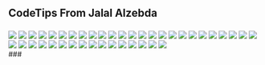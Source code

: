 <h2 align="left">CodeTips From Jalal Alzebda</h2>

###
<div align="left">
  <img src="AnyOverCount.jpg" />
  <img src="AvoidElseAfterReturn.jpg" />
  <img src="AvoidThrowing.jpg" />
  <img src="AvoidTooManyArgs.jpg" />
  <img src="CombineNullCheck.jpg" />
  <img src="DeclarationPattern.jpg" />
  <img src="DontAddUnneededContext.jpg" />
  <img src="DontUseFlagsAsFunctionParams.jpg" />
  <img src="DontUseMultipleOrderBy.jpg" />
  <img src="DTOs.jpg" />
  <img src="Encapsulate.jpg" />
  <img src="EndsWith.jpg" />
  <img src="IfNull.jpg" />
  <img src="LinqEnumerableMethod.jpg" />
  <img src="LinQMinByMaxBy.jpg" />
  <img src="NestedIf.jpg" />
  <img src="NotUsePlusInLoop.jpg" />
  <img src="NullCheck.jpg" />
  <img src="NullCoalescingOperator.jpg" />
  <img src="OneDotPerLine.jpg" />
  <img src="OptionalParameters.jpg" />
  <img src="ParallelForEachLoop.jpg" />
  <img src="RelationalPatternsMatch.jpg" />
  <img src="ReplaceIfWithNull.jpg" />
  <img src="RethrowingExceptions.jpg" />
  <img src="SwitchExpressions.jpg" />
  <img src="Take.jpg" />
  <img src="TaskFromResult.jpg" />
  <img src="TaskWhenAll.jpg" />
  <img src="ToUpperToLower.jpg" />
  <img src="TrueForAll.jpg" />
  <img src="UseContainsAny.jpg" />
  <img src="UseCountOrLength.jpg" />
  <img src="UseExist.jpg" />
  <img src="UseNameOf.jpg" />
  <img src="UseParamsSameType.jpg" />
  <img src="UseRecordsForDTOs.jpg" />
  <img src="UseWhereOrderBy.jpg" />
  <img src="UsingDeclaration.jpg" />
  <img src="YieldReturnMemoryUsage.jpg" />
  <img src="Naming.jpg" />
</div>
###

<br clear="both">
